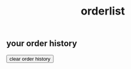 <!DOCTYPE html>
<html lang="en">

<head>
  <meta charset="UTF-8">
  <meta name="viewport" content="width=device-width, initial-scale=1.0">
  <title>dashboard - tortitos</title>
  <link href="https://maxcdn.bootstrapcdn.com/bootstrap/4.5.2/css/bootstrap.min.css" rel="stylesheet">
</head>

<body>
  <!-- Header Section -->
  <header class="bg-dark text-white py-3 text-center">
    <h1 class="m-0 text-lowercase">orderlist</h1>
  </header>

  <!-- Dashboard Content -->
  <div class="container mt-4">
    <h2 class="text-center mb-4 text-lowercase">your order history</h2>
    <div id="orderSummary" class="text-left mb-3 text-lowercase"></div>
    <div class="text-center mt-4">
      <button class="btn btn-danger text-lowercase" onclick="clearHistory()">clear order history</button>
    </div>
  </div>

  <script>
    function displayOrders() {
      const orders = JSON.parse(localStorage.getItem('orderHistory')) || [];
      const orderContainer = document.getElementById('orderSummary');
      if (orders.length) {
        orderContainer.innerHTML = orders.map(order => `
          <div class="border p-3 mb-2">
            <p><strong>name:</strong> ${order.name}</p>
            <p><strong>contact:</strong> ${order.contact}</p>
            <p><strong>items:</strong></p>
            <ul>
              ${order.items.map(item => <li>${item.product} - ${item.quantity}</li>).join('')}
            </ul>
          </div>
        `).join('');
      } else {
        orderContainer.innerHTML = "<p>no orders placed yet.</p>";
      }
    }

    function clearHistory() {
      localStorage.removeItem('orderHistory');
      alert("Order history cleared.");
      displayOrders();
    }

    window.onload = function () {
      displayOrders();
    };
  </script>
</body>
</html>
